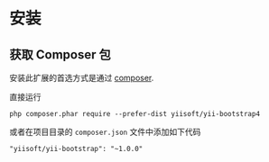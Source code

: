 安装
============

## 获取 Composer 包

安装此扩展的首选方式是通过 [composer](https://getcomposer.org/download/).

直接运行

```
php composer.phar require --prefer-dist yiisoft/yii-bootstrap4
```

或者在项目目录的 `composer.json` 文件中添加如下代码

```
"yiisoft/yii-bootstrap": "~1.0.0"
```
